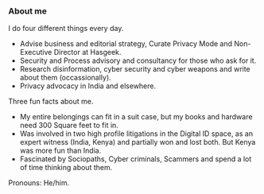 ### About me

I do four different things every day. 

- Advise business and editorial strategy, Curate Privacy Mode and Non-Executive Director at Hasgeek.
- Security and Process advisory and consultancy for those who ask for it. 
- Research disinformation, cyber security and cyber weapons and write about them (occassionally).
- Privacy advocacy in India and elsewhere. 

Three fun facts about me. 

- My entire belongings can fit in a suit case, but my books and hardware need 300 Square feet to fit in. 
- Was involved in two high profile litigations in the Digital ID space, as an expert witness (India, Kenya) and partially won and lost both. But Kenya was more fun than India. 
- Fascinated by Sociopaths, Cyber criminals, Scammers and spend a lot of time thinking about them.

Pronouns: He/him.
